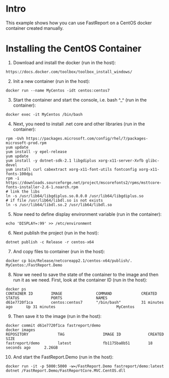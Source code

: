 ﻿# Intro

This example shows how you can use FastReport on a CentOS docker container created manually.

# Installing the CentOS Container

1. Download and install the docker (run in the host): 

```
https://docs.docker.com/toolbox/toolbox_install_windows/
```

2. Init a new container (run in the host):

```
docker run --name MyCentos -idt centos:centos7
```

3. Start the container and start the console, i.e. bash ^_^ (run in the container):

```
docker exec -it MyCentos /bin/bash
```

4. Next, you need to install .net core and other libraries (run in the container):

```
rpm -Uvh https://packages.microsoft.com/config/rhel/7/packages-microsoft-prod.rpm
yum update
yum install -y epel-release
yum update
yum install -y dotnet-sdk-2.1 libgdiplus xorg-x11-server-Xvfb glibc-devel
yum install curl cabextract xorg-x11-font-utils fontconfig xorg-x11-fonts-100dpi
rpm -i https://downloads.sourceforge.net/project/mscorefonts2/rpms/msttcore-fonts-installer-2.6-1.noarch.rpm
# link the libs
ln -s /usr/lib64/libgdiplus.so.0.0.0 /usr/lib64/libgdiplus.so
# if file /usr/lib64/libdl.so is not exists
ln -s /usr/lib64/libdl.so.2 /usr/lib64/libdl.so

```

5. Now need to define display environment variable (run in the container):

```
echo 'DISPLAY=:99' >> /etc/environment
```

6. Next publish the project (run in the host):

```
dotnet publish -c Release -r centos-x64
```

7. And copy files to container (run in the host):

```
docker cp bin/Release/netcoreapp2.1/centos-x64/publish/. MyCentos:/FastReport.Demo
```

8. Now we need to save the state of the container to the image and then run it as we need. First, look at the container ID (run in the host):

```
docker ps
CONTAINER ID        IMAGE               COMMAND             CREATED             STATUS              PORTS               NAMES
d61e7720f1ca        centos:centos7      "/bin/bash"         31 minutes ago      Up 31 minutes                           MyCentos
```

9. Then save it to the image (run in the host):

```
docker commit d61e7720f1ca fastreport/demo
docker images
REPOSITORY             TAG                 IMAGE ID            CREATED             SIZE
fastreport/demo        latest              fb1175ba8b51        18 seconds ago      2.26GB
```

10. And start the FastReport.Demo (run in the host):

```
docker run -it -p 5000:5000 -w=/FastReport.Demo fastreport/demo:latest dotnet /FastReport.Demo/FastReportCore.MVC.CentOS.dll
```
